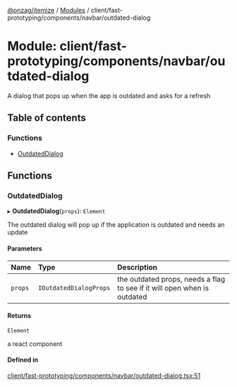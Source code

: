 [@onzag/itemize](../README.md) / [Modules](../modules.md) / client/fast-prototyping/components/navbar/outdated-dialog

# Module: client/fast-prototyping/components/navbar/outdated-dialog

A dialog that pops up when the app is outdated and asks for a refresh

## Table of contents

### Functions

- [OutdatedDialog](client_fast_prototyping_components_navbar_outdated_dialog.md#outdateddialog)

## Functions

### OutdatedDialog

▸ **OutdatedDialog**(`props`): `Element`

The outdated dialog will pop up if the application is outdated and needs an update

#### Parameters

| Name | Type | Description |
| :------ | :------ | :------ |
| `props` | `IOutdatedDialogProps` | the outdated props, needs a flag to see if it will open when is outdated |

#### Returns

`Element`

a react component

#### Defined in

[client/fast-prototyping/components/navbar/outdated-dialog.tsx:51](https://github.com/onzag/itemize/blob/5c2808d3/client/fast-prototyping/components/navbar/outdated-dialog.tsx#L51)
